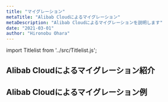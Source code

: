 ```yaml
---
title: "マイグレーション"
metaTitle: "Alibab Cloudによるマイグレーション"
metaDescription: "Alibab Cloudによるマイグレーションを説明します"
date: "2021-03-01"
author: "Hironobu Ohara"
---
```


import Titlelist from '../src/Titlelist.js';


<!-- 
query MyQuery {
  allMarkdownRemark(
    filter: {fileAbsolutePath: {regex: "/migration/"}}
    sort: {fields: fileAbsolutePath, order: ASC}
  ) {
    nodes {
      frontmatter {
        title
        metaTitle
        metaDescription
        date(formatString: "yyyy/MM/DD")
        author       
      }
      fileAbsolutePath
    }
  }
}
-->

## Alibab Cloudによるマイグレーション紹介

<Titlelist 
    metaTitle="マイグレーションソリューション"
    metaDescription="Alibaba Cloud マイグレーションソリューション"
    url="https://pangsen.github.io/help/migration/MIGRATION_001_Migration_Solutions"
    imageurl="https://raw.githubusercontent.com/sbcloud/help/master/content/migration/Migration_images_26006613696236900/20210226171512.png"
    date="2021/03/02"
    author="有馬 茂人"
/>

## Alibab Cloudによるマイグレーション例


<Titlelist 
    metaTitle="Oracle 移行ツールADAMの紹介"
    metaDescription="Alibaba Cloud Oracle 移行ツールADAM（データベース診断）"
    url="https://pangsen.github.io/help/migration/MIGRATION_002_ADAM_Database_Diagnostics"
    imageurl="https://raw.githubusercontent.com/sbcloud/help/master/content/migration/Migration_images_26006613516723300/20200218104848.png"
    date="2020/02/21"
    author="SBC engineer blog"
/>


<Titlelist 
    metaTitle="ADAMによる移行方法"
    metaDescription="Alibaba Cloud Oracle 移行ツールADAM（データベース移行仕組み紹介）"
    url="https://pangsen.github.io/help/migration/MIGRATION_003_ADAM_Database_Migration_System"
    imageurl="https://raw.githubusercontent.com/sbcloud/help/master/content/migration/Migration_images_26006613530385900/20200306164949.png"
    date="2020/03/19"
    author="SBC engineer blog"
/>

<Titlelist 
    metaTitle="Hybrid Backup Serviceの紹介"
    metaDescription="Hybrid Backup Serviceについてのご紹介"
    url="https://pangsen.github.io/help/migration/MIGRATION_004_what_is_Hybrid_Backup_Servic"
    imageurl="https://raw.githubusercontent.com/sbcloud/help/master/content/migration/Migration_images_26006613628578200/20200916133659.jpg"
    date="2020/10/01"
    author="SBC engineer blog"
/>

<Titlelist 
    metaTitle="AWS S3からAlibaba Cloud OSSへ"
    metaDescription="AWS S3からAlibaba Cloud OSSへマイグレーションの手順を説明します"
    url="https://pangsen.github.io/help/migration/MIGRATION_005_Migrate_from_S3_to_OSS"
    imageurl="https://raw.githubusercontent.com/sbcloud/help/master/content/migration/images/00_overview.png"
    date="2021/05/11"
    author="Nancy"
/>


<Titlelist 
    metaTitle="Data Online Migration Service"
    metaDescription="Data Online Migration Serviceを使用して、AWS S3からAlibaba Cloud OSSにデータを転送する"
    url="https://pangsen.github.io/help/migration/MIGRATION_005_S3-OSS"
    imageurl="https://raw.githubusercontent.com/sbcloud/help/master/content/migration/Migration_images_13574176438009000000/20210916232211.png"
    date="2021/09/17"
    author="bob"
/>





